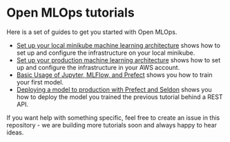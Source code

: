 # Open MLOps tutorials

Here is a set of guides to get you started with Open MLOps.

* [Set up your local minikube machine learning architecture](./set-up-minikube-cluster.md) shows how to set up and configure the infrastructure on your local minikube.
* [Set up your production machine learning architecture](./set-up-open-source-production-mlops-architecture-aws.md) shows how to set up and configure the infrastructure in your AWS account.
* [Basic Usage of Jupyter, MLFlow, and Prefect](./basic-usage-of-jupyter-mlflow-and-prefect.md) shows you how to train your first model.
* [Deploying a model to production with Prefect and Seldon](./deploy-model-seldon.md) shows you how to deploy the model you trained the previous tutorial behind a REST API.

If you want help with something specific, feel free to create an issue in this repository - we are building more tutorials soon and always happy to hear ideas.
